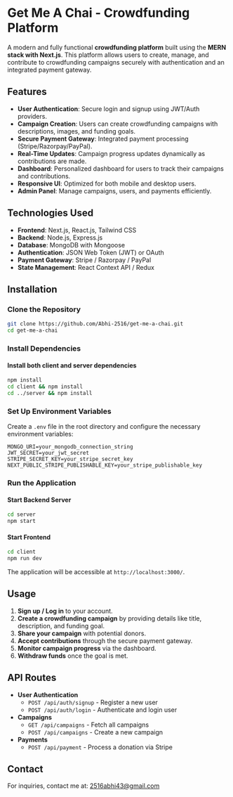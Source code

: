# Get Me A Chai - Crowdfunding Platform

A modern and fully functional **crowdfunding platform** built using the **MERN stack with Next.js**. This platform allows users to create, manage, and contribute to crowdfunding campaigns securely with authentication and an integrated payment gateway.

## Features
- **User Authentication**: Secure login and signup using JWT/Auth providers.
- **Campaign Creation**: Users can create crowdfunding campaigns with descriptions, images, and funding goals.
- **Secure Payment Gateway**: Integrated payment processing (Stripe/Razorpay/PayPal).
- **Real-Time Updates**: Campaign progress updates dynamically as contributions are made.
- **Dashboard**: Personalized dashboard for users to track their campaigns and contributions.
- **Responsive UI**: Optimized for both mobile and desktop users.
- **Admin Panel**: Manage campaigns, users, and payments efficiently.

## Technologies Used
- **Frontend**: Next.js, React.js, Tailwind CSS
- **Backend**: Node.js, Express.js
- **Database**: MongoDB with Mongoose
- **Authentication**: JSON Web Token (JWT) or OAuth
- **Payment Gateway**: Stripe / Razorpay / PayPal
- **State Management**: React Context API / Redux

## Installation

### Clone the Repository
```sh
git clone https://github.com/Abhi-2516/get-me-a-chai.git
cd get-me-a-chai
```

### Install Dependencies
#### Install both client and server dependencies
```sh
npm install
cd client && npm install
cd ../server && npm install
```

### Set Up Environment Variables
Create a `.env` file in the root directory and configure the necessary environment variables:
```env
MONGO_URI=your_mongodb_connection_string
JWT_SECRET=your_jwt_secret
STRIPE_SECRET_KEY=your_stripe_secret_key
NEXT_PUBLIC_STRIPE_PUBLISHABLE_KEY=your_stripe_publishable_key
```

### Run the Application
#### Start Backend Server
```sh
cd server
npm start
```
#### Start Frontend
```sh
cd client
npm run dev
```
The application will be accessible at `http://localhost:3000/`.

## Usage
1. **Sign up / Log in** to your account.
2. **Create a crowdfunding campaign** by providing details like title, description, and funding goal.
3. **Share your campaign** with potential donors.
4. **Accept contributions** through the secure payment gateway.
5. **Monitor campaign progress** via the dashboard.
6. **Withdraw funds** once the goal is met.

## API Routes
- **User Authentication**
  - `POST /api/auth/signup` - Register a new user
  - `POST /api/auth/login` - Authenticate and login user
- **Campaigns**
  - `GET /api/campaigns` - Fetch all campaigns
  - `POST /api/campaigns` - Create a new campaign
- **Payments**
  - `POST /api/payment` - Process a donation via Stripe



## Contact
For inquiries, contact me at: [2516abhi43@gmail.com](mailto:2516abhi43@gmail.com)

